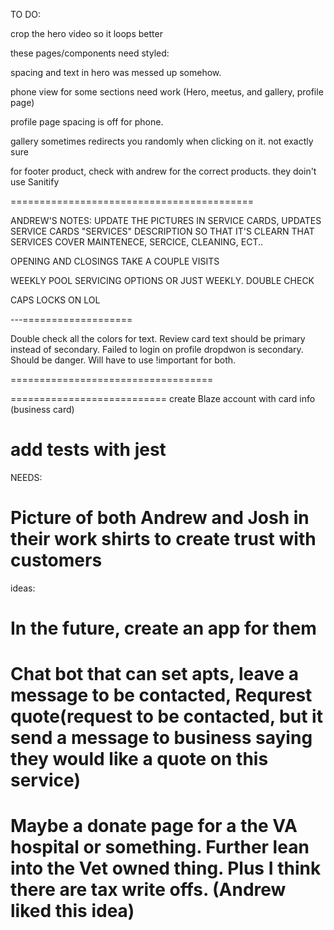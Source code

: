 TO DO:

crop the hero video so it loops better

these pages/components need styled:

spacing and text in hero was messed up somehow.

phone view for some sections need work (Hero, meetus, and gallery, profile page)

profile page spacing is off for phone.

gallery sometimes redirects you randomly when clicking on it. not exactly sure

for footer product, check with andrew for the correct products. they doin't use Sanitify

==========================================


ANDREW'S NOTES: UPDATE THE PICTURES IN SERVICE CARDS, UPDATES SERVICE CARDS "SERVICES" DESCRIPTION SO THAT IT'S CLEARN THAT SERVICES COVER MAINTENECE, SERCICE, CLEANING, ECT..

OPENING AND CLOSINGS TAKE A COUPLE VISITS

WEEKLY POOL SERVICING OPTIONS OR JUST WEEKLY. DOUBLE CHECK

CAPS LOCKS ON LOL

---===================

Double check all the colors for text. Review card text should be primary instead of secondary. Failed to login on profile dropdwon is secondary. Should be danger. Will have to use !important for both.

===================================






===========================
create Blaze account with card info (business card)

add tests with jest
=============================================

NEEDS:

Picture of both Andrew and Josh in their work shirts to create trust with customers
===========================================
ideas:

In the future, create an app for them
====================================
Chat bot that can set apts, leave a message to be contacted, Requrest quote(request to be contacted, but it send a message to business saying they would like a quote on this service)
===================================================
Maybe a donate page for a the VA hospital or something. Further lean into the Vet owned thing. Plus I think there are tax write offs. (Andrew liked this idea)
==============================




